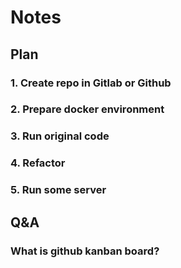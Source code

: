 # Notes

## Plan
### 1. Create repo in Gitlab or Github
### 2. Prepare docker environment
### 3. Run original code 
### 4. Refactor
### 5. Run some server 


## Q&A
### What is github kanban board?
